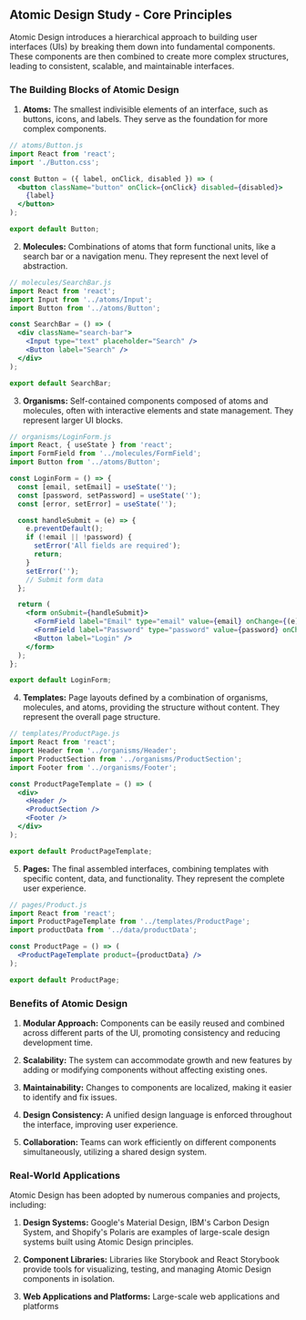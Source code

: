 ## Atomic Design Study - Core Principles

Atomic Design introduces a hierarchical approach to building user interfaces (UIs) by breaking them down into fundamental components. These components are then combined to create more complex structures, leading to consistent, scalable, and maintainable interfaces.

### The Building Blocks of Atomic Design

1. **Atoms:** The smallest indivisible elements of an interface, such as buttons, icons, and labels. They serve as the foundation for more complex components.

```jsx
// atoms/Button.js
import React from 'react';
import './Button.css';

const Button = ({ label, onClick, disabled }) => (
  <button className="button" onClick={onClick} disabled={disabled}>
    {label}
  </button>
);

export default Button;
```

2. **Molecules:** Combinations of atoms that form functional units, like a search bar or a navigation menu. They represent the next level of abstraction.

```jsx
// molecules/SearchBar.js
import React from 'react';
import Input from '../atoms/Input';
import Button from '../atoms/Button';

const SearchBar = () => (
  <div className="search-bar">
    <Input type="text" placeholder="Search" />
    <Button label="Search" />
  </div>
);

export default SearchBar;
```

3. **Organisms:** Self-contained components composed of atoms and molecules, often with interactive elements and state management. They represent larger UI blocks.

```jsx
// organisms/LoginForm.js
import React, { useState } from 'react';
import FormField from '../molecules/FormField';
import Button from '../atoms/Button';

const LoginForm = () => {
  const [email, setEmail] = useState('');
  const [password, setPassword] = useState('');
  const [error, setError] = useState('');

  const handleSubmit = (e) => {
    e.preventDefault();
    if (!email || !password) {
      setError('All fields are required');
      return;
    }
    setError('');
    // Submit form data
  };

  return (
    <form onSubmit={handleSubmit}>
      <FormField label="Email" type="email" value={email} onChange={(e) => setEmail(e.target.value)} error={error} />
      <FormField label="Password" type="password" value={password} onChange={(e) => setPassword(e.target.value)} error={error} />
      <Button label="Login" />
    </form>
  );
};

export default LoginForm;
```

4. **Templates:** Page layouts defined by a combination of organisms, molecules, and atoms, providing the structure without content. They represent the overall page structure.

```jsx
// templates/ProductPage.js
import React from 'react';
import Header from '../organisms/Header';
import ProductSection from '../organisms/ProductSection';
import Footer from '../organisms/Footer';

const ProductPageTemplate = () => (
  <div>
    <Header />
    <ProductSection />
    <Footer />
  </div>
);

export default ProductPageTemplate;
```

5. **Pages:** The final assembled interfaces, combining templates with specific content, data, and functionality. They represent the complete user experience.

```jsx
// pages/Product.js
import React from 'react';
import ProductPageTemplate from '../templates/ProductPage';
import productData from '../data/productData';

const ProductPage = () => (
  <ProductPageTemplate product={productData} />
);

export default ProductPage;
```

### Benefits of Atomic Design

1. **Modular Approach:** Components can be easily reused and combined across different parts of the UI, promoting consistency and reducing development time.

2. **Scalability:** The system can accommodate growth and new features by adding or modifying components without affecting existing ones.

3. **Maintainability:** Changes to components are localized, making it easier to identify and fix issues.

4. **Design Consistency:** A unified design language is enforced throughout the interface, improving user experience.

5. **Collaboration:** Teams can work efficiently on different components simultaneously, utilizing a shared design system.

### Real-World Applications

Atomic Design has been adopted by numerous companies and projects, including:

1. **Design Systems:** Google's Material Design, IBM's Carbon Design System, and Shopify's Polaris are examples of large-scale design systems built using Atomic Design principles.

2. **Component Libraries:** Libraries like Storybook and React Storybook provide tools for visualizing, testing, and managing Atomic Design components in isolation.

3. **Web Applications and Platforms:** Large-scale web applications and platforms
